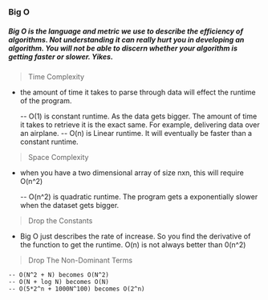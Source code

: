 ### Big O

##### Big O is the language and metric we use to describe the efficiency of algorithms. Not understanding it can really hurt you in developing an algorithm. You will not be able to discern whether your algorithm is getting faster or slower. Yikes.

> Time Complexity

- the amount of time it takes to parse through data will effect the runtime of the program.

  -- O(1) is constant runtime. As the data gets bigger. The amount of time it takes to retrieve it is the exact same. For example, delivering data over an airplane.
  -- O(n) is Linear runtime. It will eventually be faster than a constant runtime.

> Space Complexity

- when you have a two dimensional array of size nxn, this will require O(n^2)

  -- O(n^2) is quadratic runtime. The program gets a exponentially slower when the dataset gets bigger.

> Drop the Constants

- Big O just describes the rate of increase. So you find the derivative of the function to get the runtime. O(n) is not always better than 0(n^2)

> Drop The Non-Dominant Terms

    -- O(N^2 + N) becomes O(N^2)
    -- O(N + log N) becomes O(N)
    -- O(5*2^n + 1000N^100) becomes O(2^n)


